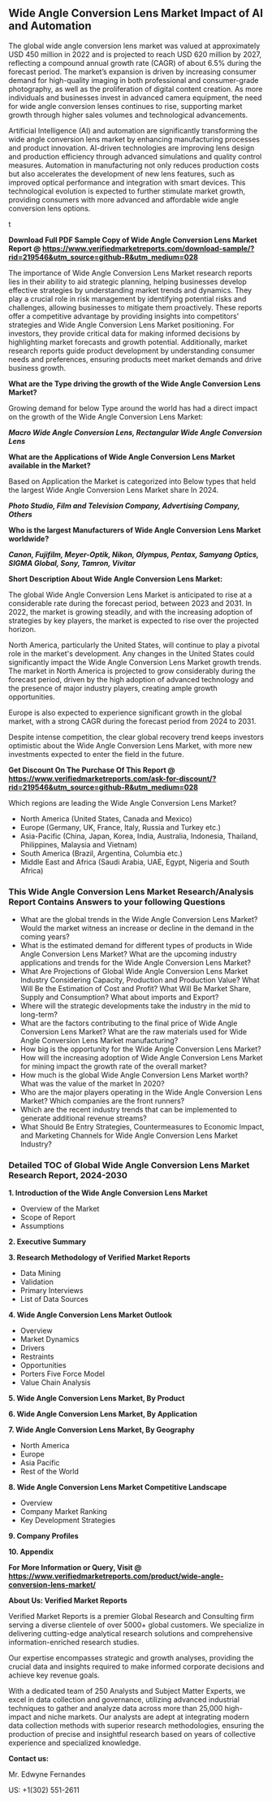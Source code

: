 <h2>Wide Angle Conversion Lens Market Impact of AI and Automation</h2><p>The global wide angle conversion lens market was valued at approximately USD 450 million in 2022 and is projected to reach USD 620 million by 2027, reflecting a compound annual growth rate (CAGR) of about 6.5% during the forecast period. The market’s expansion is driven by increasing consumer demand for high-quality imaging in both professional and consumer-grade photography, as well as the proliferation of digital content creation. As more individuals and businesses invest in advanced camera equipment, the need for wide angle conversion lenses continues to rise, supporting market growth through higher sales volumes and technological advancements.</p><p>Artificial Intelligence (AI) and automation are significantly transforming the wide angle conversion lens market by enhancing manufacturing processes and product innovation. AI-driven technologies are improving lens design and production efficiency through advanced simulations and quality control measures. Automation in manufacturing not only reduces production costs but also accelerates the development of new lens features, such as improved optical performance and integration with smart devices. This technological evolution is expected to further stimulate market growth, providing consumers with more advanced and affordable wide angle conversion lens options.</p>t</p><p id="" class=""><strong>Download Full PDF Sample Copy of Wide Angle Conversion Lens Market Report @ <a href="https://www.verifiedmarketreports.com/download-sample/?rid=219546&utm_source=github-R&utm_medium=028" target="_blank">https://www.verifiedmarketreports.com/download-sample/?rid=219546&utm_source=github-R&utm_medium=028</a></strong></p><p>The importance of&nbsp;Wide Angle Conversion Lens Market research reports lies in their ability to aid strategic planning, helping businesses develop effective strategies by understanding market trends and dynamics. They play a crucial role in risk management by identifying potential risks and challenges, allowing businesses to mitigate them proactively. These reports offer a competitive advantage by providing insights into competitors' strategies and Wide Angle Conversion Lens Market positioning. For investors, they provide critical data for making informed decisions by highlighting market forecasts and growth potential. Additionally, market research reports guide product development by understanding consumer needs and preferences, ensuring products meet market demands and drive business growth.</p><p><strong>What are the&nbsp;Type driving the growth of the Wide Angle Conversion Lens Market?</strong></p><p id="" class="">Growing demand for below Type around the world has had a direct impact on the growth of the Wide Angle Conversion Lens Market:</p><em><strong>Macro Wide Angle Conversion Lens, Rectangular Wide Angle Conversion Lens</strong></em></p><strong>What are the&nbsp;Applications&nbsp;of Wide Angle Conversion Lens Market available in the Market?</strong></p><p id="" class="">Based on Application the Market is categorized into Below types that held the largest Wide Angle Conversion Lens Market share In 2024.</p><em><strong>Photo Studio, Film and Television Company, Advertising Company, Others</strong></em></p><strong>Who is the largest Manufacturers of Wide Angle Conversion Lens Market worldwide?</strong></p><p><em><strong>Canon, Fujifilm, Meyer-Optik, Nikon, Olympus, Pentax, Samyang Optics, SIGMA Global, Sony, Tamron, Vivitar</strong></em></p><p id="" class=""><strong>Short Description About Wide Angle Conversion Lens Market:</strong></p><p>The global Wide Angle Conversion Lens Market is anticipated to rise at a considerable rate during the forecast period, between 2023 and 2031. In 2022, the market is growing steadily, and with the increasing adoption of strategies by key players, the market is expected to rise over the projected horizon.</p><p>North America, particularly the United States, will continue to play a pivotal role in the market's development. Any changes in the United States could significantly impact the Wide Angle Conversion Lens Market growth trends. The market in North America is projected to grow considerably during the forecast period, driven by the high adoption of advanced technology and the presence of major industry players, creating ample growth opportunities.</p><p>Europe is also expected to experience significant growth in the global market, with a strong CAGR during the forecast period from 2024 to 2031.</p><p>Despite intense competition, the clear global recovery trend keeps investors optimistic about the Wide Angle Conversion Lens Market, with more new investments expected to enter the field in the future.</p><p id="" class=""><strong>Get Discount On The Purchase Of This Report @ <a href="https://www.verifiedmarketreports.com/ask-for-discount/?rid=219546&utm_source=github-R&utm_medium=028" target="_blank">https://www.verifiedmarketreports.com/ask-for-discount/?rid=219546&utm_source=github-R&utm_medium=028</a></strong></p>Which regions are leading the Wide Angle Conversion Lens Market?</p><ul><li>North America (United States, Canada and Mexico)</li><li>Europe (Germany, UK, France, Italy, Russia and Turkey etc.)</li><li>Asia-Pacific (China, Japan, Korea, India, Australia, Indonesia, Thailand, Philippines, Malaysia and Vietnam)</li><li>South America (Brazil, Argentina, Columbia etc.)</li><li>Middle East and Africa (Saudi Arabia, UAE, Egypt, Nigeria and South Africa)</li></ul><h3 id="" class="">This Wide Angle Conversion Lens Market Research/Analysis Report Contains Answers to your following Questions</h3><ul><li>What are the global trends in the Wide Angle Conversion Lens Market? Would the market witness an increase or decline in the demand in the coming years?</li><li>What is the estimated demand for different types of products in Wide Angle Conversion Lens Market? What are the upcoming industry applications and trends for the Wide Angle Conversion Lens Market?</li><li>What Are Projections of Global Wide Angle Conversion Lens Market Industry Considering Capacity, Production and Production Value? What Will Be the Estimation of Cost and Profit? What Will Be Market Share, Supply and Consumption? What about imports and Export?</li><li>Where will the strategic developments take the industry in the mid to long-term?</li><li>What are the factors contributing to the final price of Wide Angle Conversion Lens Market? What are the raw materials used for Wide Angle Conversion Lens Market manufacturing?</li><li>How big is the opportunity for the Wide Angle Conversion Lens Market? How will the increasing adoption of Wide Angle Conversion Lens Market for mining impact the growth rate of the overall market?</li><li>How much is the global Wide Angle Conversion Lens Market worth? What was the value of the market In 2020?</li><li>Who are the major players operating in the Wide Angle Conversion Lens Market? Which companies are the front runners?</li><li>Which are the recent industry trends that can be implemented to generate additional revenue streams?</li><li>What Should Be Entry Strategies, Countermeasures to Economic Impact, and Marketing Channels for Wide Angle Conversion Lens Market Industry?</li></ul><h3 id="" class="">Detailed TOC of Global Wide Angle Conversion Lens Market Research Report, 2024-2030</h3><p id="" class=""><strong>1. Introduction of the Wide Angle Conversion Lens Market</strong></p><ul><li>Overview of the Market</li><li>Scope of Report</li><li>Assumptions</li></ul><p id="" class=""><strong>2. Executive Summary</strong></p><p id="" class=""><strong>3. Research Methodology of Verified Market Reports</strong></p><ul><li>Data Mining</li><li>Validation</li><li>Primary Interviews</li><li>List of Data Sources</li></ul><p id="" class=""><strong>4. Wide Angle Conversion Lens Market Outlook</strong></p><ul><li>Overview</li><li>Market Dynamics</li><li>Drivers</li><li>Restraints</li><li>Opportunities</li><li>Porters Five Force Model</li><li>Value Chain Analysis</li></ul><p id="" class=""><strong>5. Wide Angle Conversion Lens Market, By Product</strong></p><p id="" class=""><strong>6. Wide Angle Conversion Lens Market, By Application</strong></p><p id="" class=""><strong>7. Wide Angle Conversion Lens Market, By Geography</strong></p><ul><li>North America</li><li>Europe</li><li>Asia Pacific</li><li>Rest of the World</li></ul><p id="" class=""><strong>8. Wide Angle Conversion Lens Market Competitive Landscape</strong></p><ul><li>Overview</li><li>Company Market Ranking</li><li>Key Development Strategies</li></ul><p id="" class=""><strong>9. Company Profiles</strong></p><p id="" class=""><strong>10. Appendix</strong></p><p id="" class=""><strong>For More Information or Query, Visit @ <a href="https://www.verifiedmarketreports.com/product/wide-angle-conversion-lens-market/" target="_blank">https://www.verifiedmarketreports.com/product/wide-angle-conversion-lens-market/</a></strong></p><p id="" class=""><strong>About Us: Verified Market Reports</strong></p><p id="" class="">Verified Market Reports is a premier Global Research and Consulting firm serving a diverse clientele of over 5000+ global customers. We specialize in delivering cutting-edge analytical research solutions and comprehensive information-enriched research studies.</p><p id="" class="">Our expertise encompasses strategic and growth analyses, providing the crucial data and insights required to make informed corporate decisions and achieve key revenue goals.</p><p id="" class="">With a dedicated team of 250 Analysts and Subject Matter Experts, we excel in data collection and governance, utilizing advanced industrial techniques to gather and analyze data across more than 25,000 high-impact and niche markets. Our analysts are adept at integrating modern data collection methods with superior research methodologies, ensuring the production of precise and insightful research based on years of collective experience and specialized knowledge.</p><p id="" class=""><strong>Contact us:</strong></p><p id="" class="">Mr. Edwyne Fernandes</p><p id="" class="">US: +1(302) 551-2611</p>